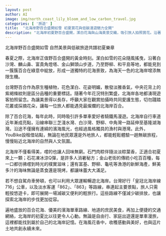 ```yaml
---
layout: post
author: AI
image: img/north_coast_lily_bloom_and_low_carbon_travel.jpg
categories: [ '旅遊' ]
title:  "北海岸野百合盛開如雪 初夏賞花與低碳漫遊魅力全開"
description: "北海岸初夏野百合盛開，潔白花海與山海美景交織，吸引旅人拍照賞花。沿著濱海自行車道騎行，漫遊漁村港灣，品嚐肉粽、石花凍、海產等在地美食，體驗低碳便利的大眾運輸，感受自然與人文共融的北台灣夏日魅力。"
---
```

北海岸野百合盛開如雪 自然美景與低碳旅遊共譜初夏樂章

春夏之際，北海岸正值野百合盛開的黃金時刻。潔白如雪的花朵隨風搖曳，沿著白沙灣、麟山鼻、富貴角燈塔、金山獅頭山步道，乃至野柳、和平島等地，都能見到一簇簇百合在綠意中綻放，形成一道獨特的花海景致，為海天一色的北海岸增添無限生機。

台灣野百合作為原生種植物，花色潔白、花姿明媚，散發淡雅香氣，中央花背上的紫褐條紋則是區分品種的重要標誌。隨著今年花況特別繁盛，北海岸各地都湧現遊客拍照留念。為讓美景得以長存，呼籲大家在觀賞拍攝時共同愛護生態，切勿踐踏花叢或採摘花朵，讓每一位旅人都能遇見最燦爛的北海岸百合。

除了百合花海，每年此時，同時吸引許多單車愛好者騎鐵馬漫遊。北海岸自行車道近年漸成亮點，沿線串聯三芝淺水灣、白沙灣、野柳、中角灣一路延伸至基隆湖海灣。沿途不僅擁有連綿的濱海風光，也經過風格獨具的漁村與港灣。此外，YouBike設租借站點，無論在地民眾還是外地旅人，都能輕鬆體驗一趟無碳旅程，慢慢貼近北海岸的自然與人文氛圍。

北海岸不僅看得美，嚐的也讓人回味無窮。石門肉粽伴隨淡淡粽葉香，正適合初夏來上一顆；石花凍冰涼Q彈，是許多人消暑秘方；金山老街的傳統小吃百百種，每一口都彷彿嚐到時光的樸實滋味；還有富基、野柳、龜吼等漁港的新鮮海產，鮮美多汁的海味無論是蒸食還是現烤，都讓味蕾大大滿足。

若不想自駕舟車勞頓，也可以利用大眾運輸暢遊北海岸。台灣好行「皇冠北海岸線716」公車，以及淡水客運「862」、「863」等路線，串連起主要景點，旅人只需輕按悠遊卡，即可展開一場減碳又便利的輕旅行。這些路線不僅減少碳排放，也讓探索北海岸的步伐更加從容。

遍地盛放的百合花海、優美的濱海單車路線、地道的庶民美食，再加上便捷的交通網絡，北海岸的初夏比以往更令人心動。無論是自由行、家庭出遊還是單車漫旅，這裡都能找到屬於自己的北海岸記憶。在海風花香中，收穫感動與美好，也與這片土地共創永續未來。